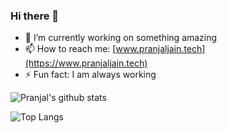 ### Hi there 👋

- 🔭 I’m currently working on something amazing
- 📫 How to reach me: [www.pranjaljain.tech](https://www.pranjaljain.tech)
- ⚡ Fun fact: I am always working

![Pranjal's github stats](https://github-readme-stats.vercel.app/api?username=pranjaljain0&show_icons=true&theme=radical)

![Top Langs](https://github-readme-stats.vercel.app/api/top-langs/?username=pranjaljain0&layout=compact)
<!--
**pranjaljain0/pranjaljain0** is a ✨ _special_ ✨ repository because its `README.md` (this file) appears on your GitHub profile.

Here are some ideas to get you started:

- 🔭 I’m currently working on ...
- 🌱 I’m currently learning ...
- 👯 I’m looking to collaborate on ...
- 🤔 I’m looking for help with ...
- 💬 Ask me about ...
- 📫 How to reach me: ...
- 😄 Pronouns: ...
- ⚡ Fun fact: ...
-->
